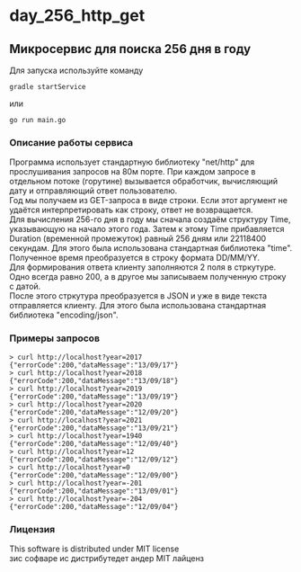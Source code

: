 # day_256_http_get
## Микросервис для поиска 256 дня в году
Для запуска используйте команду  
```
gradle startService
```
или
```
go run main.go  
```
### Описание работы сервиса
Программа использует стандартную библиотеку "net/http" для прослушивания запросов на 80м порте. При каждом запросе в отдельном потоке (горутине) вызывается обработчик, вычисляющий дату и отправляющий ответ пользователю.  
Год мы получаем из GET-запроса в виде строки. Если этот аргумент не удаётся интерпретировать как строку, ответ не возвращается.  
Для вычисления 256-го дня в году мы сначала создаём структуру Time, указывающую на начало этого года. 
Затем к этому Time прибавляется Duration (временной промежуток) равный 256 дням или 22118400 секундам. 
Для этого была использована стандартная библиотека "time".  
Полученное время преобразуется в строку формата DD/MM/YY.  
Для формирования ответа клиенту заполняются 2 поля в стркутуре. Одно всегда равно 200, а в другое мы записываем полученную строку с датой.  
После этого стркутура преобразуется в JSON и уже в виде текста отправляется клиенту. Для этого была использована стандартная библиотека "encoding/json".
### Примеры запросов
```
> curl http://localhost?year=2017
{"errorCode":200,"dataMessage":"13/09/17"}
> curl http://localhost?year=2018
{"errorCode":200,"dataMessage":"13/09/18"}
> curl http://localhost?year=2019
{"errorCode":200,"dataMessage":"13/09/19"}
> curl http://localhost?year=2020
{"errorCode":200,"dataMessage":"12/09/20"}
> curl http://localhost?year=2021
{"errorCode":200,"dataMessage":"13/09/21"}
> curl http://localhost?year=1940
{"errorCode":200,"dataMessage":"12/09/40"}
> curl http://localhost?year=12
{"errorCode":200,"dataMessage":"12/09/12"}
> curl http://localhost?year=0
{"errorCode":200,"dataMessage":"12/09/00"}
> curl http://localhost?year=-201
{"errorCode":200,"dataMessage":"13/09/01"}
> curl http://localhost?year=-204
{"errorCode":200,"dataMessage":"12/09/04"}
```
### Лицензия
This software is distributed under MIT license  
зис софваре ис дистрибутедет андер MIT лайценз  
